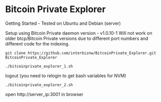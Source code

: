 # Bitcoin Private Explorer
Getting Started - Tested on Ubuntu and Debian (server)

Setup using Bitcoin Private daemon version - v1.0.10-1
Will not work on older btcp/Bitcoin Private versions due to different port numbers and different code for the indexing.


```
git clone https://github.com/interbiznw/BitcoinPrivate_Explorer.git
BitcoinPrivate_Explorer
```

```
./bitcoinprivate_explorer_1.sh
```

logout (you need to relogin to get bash variables for NVM)

```
./bitcoinprivate_explorer_2.sh
```

open http://server_ip:3001 in browser
